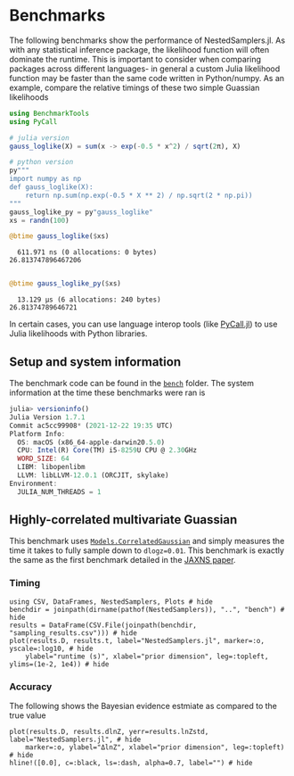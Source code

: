 # Benchmarks

The following benchmarks show the performance of NestedSamplers.jl. As with any statistical inference package, the likelihood function will often dominate the runtime. This is important to consider when comparing packages across different languages- in general a custom Julia likelihood function may be faster than the same code written in Python/numpy. As an example, compare the relative timings of these two simple Guassian likelihoods

```julia
using BenchmarkTools
using PyCall

# julia version
gauss_loglike(X) = sum(x -> exp(-0.5 * x^2) / sqrt(2π), X)

# python version
py"""
import numpy as np
def gauss_loglike(X):
    return np.sum(np.exp(-0.5 * X ** 2) / np.sqrt(2 * np.pi))
"""
gauss_loglike_py = py"gauss_loglike"
xs = randn(100)
```

```julia
@btime gauss_loglike($xs)
```

```
  611.971 ns (0 allocations: 0 bytes)
26.813747896467206
```

```julia

@btime gauss_loglike_py($xs)
```

```
  13.129 μs (6 allocations: 240 bytes)
26.81374789646721
```

In certain cases, you can use language interop tools (like [PyCall.jl](https://github.com/JuliaPy/PyCall.jl)) to use Julia likelihoods with Python libraries.

## Setup and system information

The benchmark code can be found in the [`bench`](https://github.com/TuringLang/NestedSamplers.jl/blob/main/bench/) folder. The system information at the time these benchmarks were ran is

```julia
julia> versioninfo()
Julia Version 1.7.1
Commit ac5cc99908* (2021-12-22 19:35 UTC)
Platform Info:
  OS: macOS (x86_64-apple-darwin20.5.0)
  CPU: Intel(R) Core(TM) i5-8259U CPU @ 2.30GHz
  WORD_SIZE: 64
  LIBM: libopenlibm
  LLVM: libLLVM-12.0.1 (ORCJIT, skylake)
Environment:
  JULIA_NUM_THREADS = 1
```

## Highly-correlated multivariate Guassian

This benchmark uses [`Models.CorrelatedGaussian`](@ref) and simply measures the time it takes to fully sample down to `dlogz=0.01`. This benchmark is exactly the same as the first benchmark detailed in the [JAXNS paper](https://ui.adsabs.harvard.edu/abs/2020arXiv201215286A/abstract).

### Timing

```@example sample-benchmark
using CSV, DataFrames, NestedSamplers, Plots # hide
benchdir = joinpath(dirname(pathof(NestedSamplers)), "..", "bench") # hide
results = DataFrame(CSV.File(joinpath(benchdir, "sampling_results.csv"))) # hide
plot(results.D, results.t, label="NestedSamplers.jl", marker=:o, yscale=:log10, # hide
    ylabel="runtime (s)", xlabel="prior dimension", leg=:topleft, ylims=(1e-2, 1e4)) # hide
```

### Accuracy

The following shows the Bayesian evidence estmiate as compared to the true value

```@example sample-benchmark
plot(results.D, results.dlnZ, yerr=results.lnZstd, label="NestedSamplers.jl", # hide
    marker=:o, ylabel="ΔlnZ", xlabel="prior dimension", leg=:topleft) # hide
hline!([0.0], c=:black, ls=:dash, alpha=0.7, label="") # hide
```
